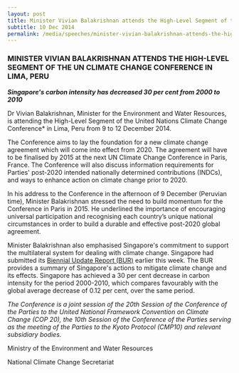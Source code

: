 ```yaml
---
layout: post
title: Minister Vivian Balakrishnan attends the High-Level Segment of the UN Climate Change Conference in Lima, Peru
subtitle: 10 Dec 2014
permalink: /media/speeches/minister-vivian-balakrishnan-attends-the-high-level-segment-of-the-un-climate-change-conference-in-lima-peru
---
```


### MINISTER VIVIAN BALAKRISHNAN ATTENDS THE HIGH-LEVEL SEGMENT OF THE UN CLIMATE CHANGE CONFERENCE IN LIMA, PERU

***Singapore's carbon intensity has decreased 30 per cent from 2000 to 2010***

Dr Vivian Balakrishnan, Minister for the Environment and Water Resources, is attending the High-Level Segment of the United Nations Climate Change Conference* in Lima, Peru from 9 to 12 December 2014. 

The Conference aims to lay the foundation for a new climate change agreement which will come into effect from 2020. The agreement will have to be finalised by 2015 at the next UN Climate Change Conference in Paris, France. The Conference will also discuss information requirements for Parties' post-2020 intended nationally determined contributions (INDCs), and ways to enhance action on climate change prior to 2020. 

In his address to the Conference in the afternoon of 9 December (Peruvian time), Minister Balakrishnan stressed the need to build momentum for the Conference in Paris in 2015. He underlined the importance of encouraging universal participation and recognising each country’s unique national circumstances in order to build a durable and effective post-2020 global agreement. 

Minister Balakrishnan also emphasised Singapore's commitment to support the multilateral system for dealing with climate change. Singapore had submitted its [<a href="/files/docs/default-source/news-documents/ncbur2014_1.pdf" target="_blank">Biennial Update Report (BUR)</a>](/files/docs/default-source/news-documents/ncbur2014_1.pdf) earlier this week. The BUR provides a summary of Singapore's actions to mitigate climate change and its effects. Singapore has achieved a 30 per cent decrease in carbon intensity for the period 2000-2010, which compares favourably with the global average decrease of 0.12 per cent, over the same period.

*The Conference is a joint session of the 20th Session of the Conference of the Parties to the United National Framework Convention on Climate Change (COP 20), the 10th Session of the Conference of the Parties serving as the meeting of the Parties to the Kyoto Protocol (CMP10) and relevant subsidiary bodies.*

Ministry of the Environment and Water Resources

National Climate Change Secretariat